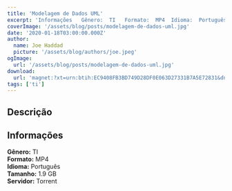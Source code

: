 ```yaml
---
title: 'Modelagem de Dados UML'
excerpt: 'Informações   Gênero:  TI   Formato:  MP4  Idioma:  Português  Tamanho:  1.9 GB  Servidor:  Torrent'
coverImage: '/assets/blog/posts/modelagem-de-dados-uml.jpg'
date: '2020-01-18T03:00:00.000Z'
author:
  name: Joe Haddad
  picture: '/assets/blog/authors/joe.jpeg'
ogImage:
  url: '/assets/blog/posts/modelagem-de-dados-uml.jpg'
download:
  url: 'magnet:?xt=urn:btih:EC9408FB3BD749D28DF0E063D27331B7A5E72831&dn=Modelagem%20de%20Dados%20UML%20%28An%c3%a1lise%26Projeto%20Orientado%20a%20Objetos%29&tr=udp%3a%2f%2ftracker.openbittorrent.com%3a1337%2fannounce&tr=udp%3a%2f%2ftracker.opentrackr.org%3a1337%2fannounce'
tags: ['ti']
---
```

<h2>Descrição</h2>
<h2>Informações</h2><p><strong>Gênero:</strong> TI <br/><strong>Formato:</strong> MP4<br/><strong>Idioma:</strong> Português<br/><strong>Tamanho:</strong> 1.9 GB<br/><strong>Servidor:</strong> Torrent</p>